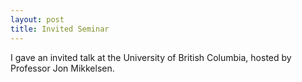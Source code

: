 ```yaml
---
layout: post
title: Invited Seminar 
---
```


I gave an invited talk at the University of British Columbia, hosted by Professor Jon Mikkelsen.